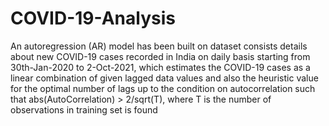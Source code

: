 # COVID-19-Analysis
An autoregression (AR) model has been built on dataset consists details about new
COVID-19 cases recorded in India on daily basis starting from 30th-Jan-2020 to 2-Oct-2021, which estimates
the COVID-19 cases as a linear combination of given lagged data values and also the heuristic value for the
optimal number of lags up to the condition on autocorrelation such that abs(AutoCorrelation) > 2/sqrt(T),
where T is the number of observations in training set is found
